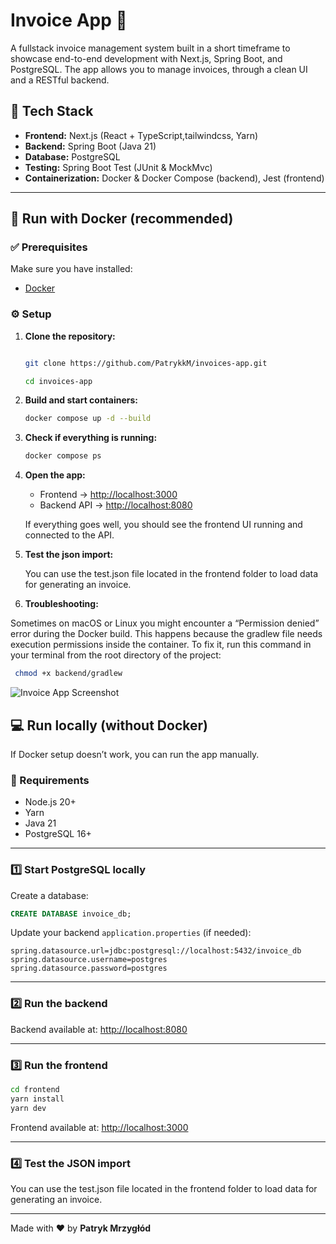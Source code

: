 # Invoice App 🧾

A fullstack invoice management system built in a short timeframe to showcase end-to-end development with Next.js, Spring Boot, and PostgreSQL.
The app allows you to manage invoices, through a clean UI and a RESTful backend.

## 🚀 Tech Stack

- **Frontend:** Next.js (React + TypeScript,tailwindcss, Yarn)
- **Backend:** Spring Boot (Java 21)
- **Database:** PostgreSQL
- **Testing:** Spring Boot Test (JUnit & MockMvc)
- **Containerization:** Docker & Docker Compose (backend), Jest (frontend)

---

## 🐳 Run with Docker (recommended)

### ✅ Prerequisites

Make sure you have installed:

- [Docker](https://www.docker.com/get-started)

### ⚙️ Setup

1. **Clone the repository:**

   ```bash

   git clone https://github.com/PatrykkM/invoices-app.git

   cd invoices-app
   ```

2. **Build and start containers:**

   ```bash
   docker compose up -d --build
   ```

3. **Check if everything is running:**

   ```bash
   docker compose ps
   ```

4. **Open the app:**

   - Frontend → [http://localhost:3000](http://localhost:3000)
   - Backend API → [http://localhost:8080](http://localhost:8080)

   If everything goes well, you should see the frontend UI running and connected to the API.

5. **Test the json import:**

   You can use the test.json file located in the frontend folder to load data for generating an invoice.

6. **Troubleshooting:**

Sometimes on macOS or Linux you might encounter a “Permission denied” error during the Docker build.
This happens because the gradlew file needs execution permissions inside the container.
To fix it, run this command in your terminal from the root directory of the project:

```bash
 chmod +x backend/gradlew
```

![Invoice App Screenshot](./permisionDeniedError/permisionDeniedError.png)

## 💻 Run locally (without Docker)

If Docker setup doesn’t work, you can run the app manually.

### 🧩 Requirements

- Node.js 20+
- Yarn
- Java 21
- PostgreSQL 16+

---

### 1️⃣ Start PostgreSQL locally

Create a database:

```sql
CREATE DATABASE invoice_db;
```

Update your backend `application.properties` (if needed):

```properties
spring.datasource.url=jdbc:postgresql://localhost:5432/invoice_db
spring.datasource.username=postgres
spring.datasource.password=postgres
```

---

### 2️⃣ Run the backend

Backend available at: [http://localhost:8080](http://localhost:8080)

---

### 3️⃣ Run the frontend

```bash
cd frontend
yarn install
yarn dev
```

Frontend available at: [http://localhost:3000](http://localhost:3000)

---

### 4️⃣ Test the JSON import

You can use the test.json file located in the frontend folder to load data for generating an invoice.

---

Made with ❤️ by **Patryk Mrzygłód**
